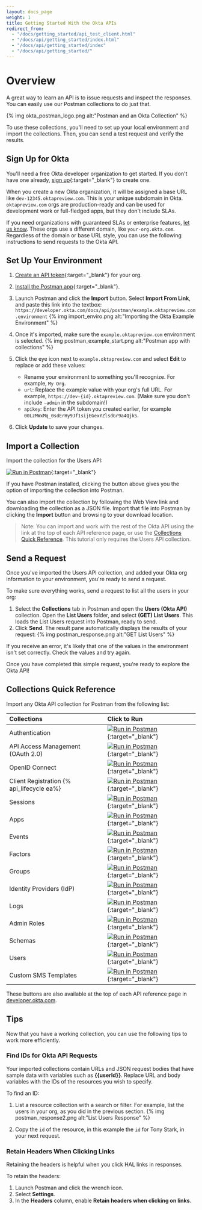 ```yaml
---
layout: docs_page
weight: 1
title: Getting Started With the Okta APIs
redirect_from:
  - "/docs/getting_started/api_test_client.html"
  - "/docs/api/getting_started/index.html"
  - "/docs/api/getting_started/index"
  - "/docs/api/getting_started/"
---
```


# Overview

A great way to learn an API is to issue requests and inspect the responses. You can easily use our Postman collections to do just that.

{% img okta_postman_logo.png alt:"Postman and an Okta Collection" %}

To use these collections, you'll need to set up your local environment and import the collections. Then, you can send a test request and verify the results.

## Sign Up for Okta

You'll need a free Okta developer organization to get started. If you don't have one already, [sign up](https://developer.okta.com/signup/){:target="_blank"} to create one.

When you create a new Okta organization, it will be assigned a base URL like `dev-12345.oktapreview.com`. This is your unique subdomain in Okta. `oktapreview.com` orgs are production-ready and can be used for development work or full-fledged apps, but they don't include SLAs.

If you need organizations with guaranteed SLAs or enterprise features, [let us know](https://developer.okta.com/contact/). These orgs use a different domain, like `your-org.okta.com`. Regardless of the domain or base URL style, you can use the following instructions to send requests to the Okta API.

## Set Up Your Environment

1. [Create an API token](getting_a_token){:target="_blank"} for your org.
1. [Install the Postman app](https://www.getpostman.com/apps){:target="_blank"}.
1. Launch Postman and click the **Import** button. Select **Import From Link**, and paste this link into the textbox: `https://developer.okta.com/docs/api/postman/example.oktapreview.com.environment`
    {% img import_enviro.png alt:"Importing the Okta Example Environment" %}

1. Once it's imported, make sure the `example.oktapreview.com` environment is selected.
    {% img postman_example_start.png alt:"Postman app with collections" %}

1. Click the eye icon next to `example.oktapreview.com` and select **Edit** to replace or add these values:
    * Rename your environment to something you'll recognize. For example, `My Org`.
    * `url`: Replace the example value with your org's full URL. For example, `https://dev-{id}.oktapreview.com`. (Make sure you don't include `-admin` in the subdomain!)
    * `apikey`: Enter the API token you created earlier, for example `00LzMWxMq_0sdErHy9Jf1sijEGexYZlsdGr9a4QjkS`.

1. Click **Update** to save your changes.

## Import a Collection

Import the collection for the Users API:

[![Run in Postman](https://run.pstmn.io/button.svg)](https://app.getpostman.com/run-collection/1755573c5cf5fbf7968b){:target="_blank"}

If you have Postman installed, clicking the button above gives you the option of importing the collection into Postman.

You can also import the collection by following the Web View link and downloading the collection as a JSON file. Import that file into Postman by clicking the **Import** button and browsing to your download location.

> Note: You can import and work with the rest of the Okta API using the link at the top of each API reference page,
or use the [Collections Quick Reference](#collections-quick-reference). This tutorial only requires the Users API collection.

## Send a Request

Once you've imported the Users API collection, and added your Okta org information to your environment, you're ready to send a request.

To make sure everything works, send a request to list all the users in your org:

1. Select the **Collections** tab in Postman and open the **Users (Okta API)** collection. Open the **List Users** folder, and select **(GET) List Users**. This loads the List Users request into Postman, ready to send.
1. Click **Send**. The result pane automatically displays the results of your request:
    {% img postman_response.png alt:"GET List Users" %}

If you receive an error, it's likely that one of the values in the environment isn't set correctly. Check the values and try again.

Once you have completed this simple request, you're ready to explore the Okta API!

## Collections Quick Reference

Import any Okta API collection for Postman from the following list:

| Collections                               | Click to Run                                                                                                                            |
|:------------------------------------------|:----------------------------------------------------------------------------------------------------------------------------------------|
| Authentication                            |   [![Run in Postman](https://run.pstmn.io/button.svg)](https://app.getpostman.com/run-collection/f9684487e584101f25a3){:target="_blank"} |
| API Access Management (OAuth 2.0)         |   [![Run in Postman](https://run.pstmn.io/button.svg)](https://app.getpostman.com/run-collection/e4d286b1af2294bb14a0){:target="_blank"} |
| OpenID Connect                            |   [![Run in Postman](https://run.pstmn.io/button.svg)](https://app.getpostman.com/run-collection/fd92d7c1ab0fbfdecab2){:target="_blank"} |
| Client Registration {% api_lifecycle ea%} |   [![Run in Postman](https://run.pstmn.io/button.svg)](https://app.getpostman.com/run-collection/291ba43cde74844dd4a7){:target="_blank"} |
| Sessions                                  |   [![Run in Postman](https://run.pstmn.io/button.svg)](https://app.getpostman.com/run-collection/b2e06a22c396bcc94530){:target="_blank"} |
| Apps                                      |   [![Run in Postman](https://run.pstmn.io/button.svg)](https://app.getpostman.com/run-collection/4857222012c11cf5e8cd){:target="_blank"} |
| Events                                    |   [![Run in Postman](https://run.pstmn.io/button.svg)](https://app.getpostman.com/run-collection/f990a71f061a7a16d0bf){:target="_blank"} |
| Factors                                   |   [![Run in Postman](https://run.pstmn.io/button.svg)](https://app.getpostman.com/run-collection/9fdda657d134039fcaba){:target="_blank"} |
| Groups                                    |   [![Run in Postman](https://run.pstmn.io/button.svg)](https://app.getpostman.com/run-collection/0bb414f9594ed93672a0){:target="_blank"} |
| Identity Providers (IdP)                  |   [![Run in Postman](https://run.pstmn.io/button.svg)](https://app.getpostman.com/run-collection/00a7a643fc0ab3bb54c8){:target="_blank"} |
| Logs                                      |   [![Run in Postman](https://run.pstmn.io/button.svg)](https://app.getpostman.com/run-collection/9cfb0dd661a5432a77c6){:target="_blank"} |
| Admin Roles                               |   [![Run in Postman](https://run.pstmn.io/button.svg)](https://app.getpostman.com/run-collection/04f5ec85685ac6f2827e){:target="_blank"} |
| Schemas                                   |   [![Run in Postman](https://run.pstmn.io/button.svg)](https://app.getpostman.com/run-collection/443242e60287fb4b8d6d){:target="_blank"} |
| Users                                     |   [![Run in Postman](https://run.pstmn.io/button.svg)](https://app.getpostman.com/run-collection/1755573c5cf5fbf7968b){:target="_blank"} |
| Custom SMS Templates                      |   [![Run in Postman](https://run.pstmn.io/button.svg)](https://app.getpostman.com/run-collection/d71f7946d8d56ccdaa06){:target="_blank"} |

These buttons are also available at the top of each API reference page in [developer.okta.com](/docs/api/resources/apps).

## Tips

Now that you have a working collection, you can use the following tips to work more efficiently.

### Find IDs for Okta API Requests

Your imported collections contain URLs and JSON request bodies that have sample data with variables such as **\{\{userId\}\}**.
Replace URL and body variables with the IDs of the resources you wish to specify.

To find an ID:

1. List a resource collection with a search or filter. For example, list the users in your org, as you did in the previous section.
    {% img postman_response2.png alt:"List Users Response" %}

2. Copy the `id` of the resource, in this example the `id` for Tony Stark, in your next request.

### Retain Headers When Clicking Links

Retaining the headers is helpful when you click HAL links in responses.

To retain the headers:

1. Launch Postman and click the wrench icon.
2. Select **Settings**.
3. In the **Headers** column, enable **Retain headers when clicking on links**.
